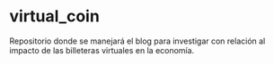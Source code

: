 # virtual_coin

Repositorio donde se manejará el blog para investigar con relación al impacto de las billeteras virtuales en la economía.
